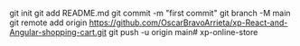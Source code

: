 git init
git add README.md
git commit -m "first commit"
git branch -M main
git remote add origin https://github.com/OscarBravoArrieta/xp-React-and-Angular-shopping-cart.git
git push -u origin main#   x p - o n l i n e - s t o r e  
 